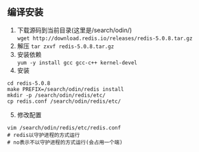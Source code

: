 ## 编译安装  
1. 下载源码到当前目录(这里是/search/odin/)  
`wget http://download.redis.io/releases/redis-5.0.8.tar.gz`  
2. 解压
`tar zxvf redis-5.0.8.tar.gz`  
3. 安装依赖  
`yum -y install gcc gcc-c++ kernel-devel`  
4. 安装  
```shell
cd redis-5.0.8
make PREFIX=/search/odin/redis install
mkdir -p /search/odin/redis/etc/
cp redis.conf /search/odin/redis/etc/
``` 
5. 修改配置  
```shell
vim /search/odin/redis/etc/redis.conf
# redis以守护进程的方式运行
# no表示不以守护进程的方式运行(会占用一个端)
```
